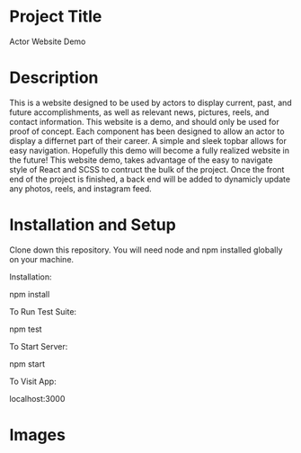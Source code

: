 # Project Title
Actor Website Demo

# Description
This is a website designed to be used by actors to display current, past, and future accomplishments, as well as relevant news, pictures, reels, and contact information. This website is a demo, and should only be used for proof of concept. Each component has been designed to allow an actor to display a differnet part of their career. A simple and sleek topbar allows for easy navigation. Hopefully this demo will become a fully realized website in the future!
This website demo, takes advantage of the easy to navigate style of React and SCSS to contruct the bulk of the project. Once the front end of the project is finished, a back end will be added to dynamicly update any photos, reels, and instagram feed.

# Installation and Setup
Clone down this repository. You will need node and npm installed globally on your machine.

Installation:

npm install

To Run Test Suite:

npm test

To Start Server:

npm start

To Visit App:

localhost:3000

# Images

